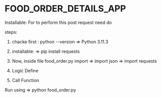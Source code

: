 # FOOD_ORDER_DETAILS_APP

Installable: For to perform this post request need do

steps:

1. chacke first : python --version
 => Python 3.11.3

2. installable:
 => pip install requests

3. Now, inside file food_order.py import 
 => import json
 => import requests

4. Logic Define

5. Call Function

Run using => python food_order.py
